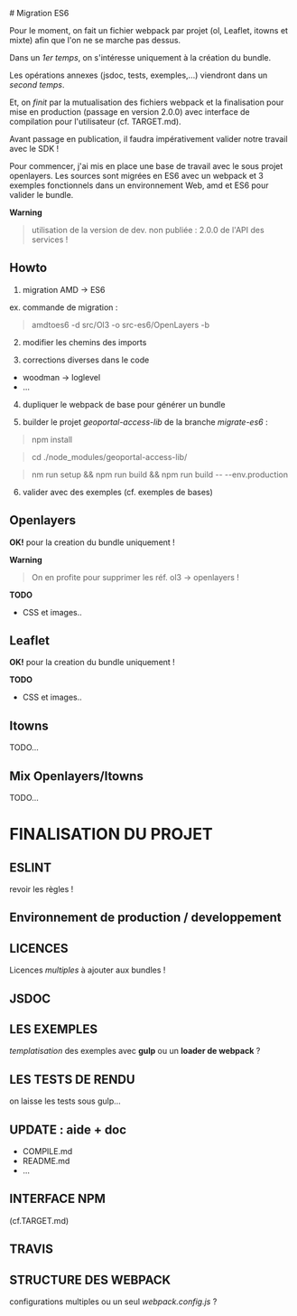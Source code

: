 # Migration ES6

Pour le moment, on fait un fichier webpack par projet (ol, Leaflet, itowns et mixte)
afin que l'on ne se marche pas dessus.

Dans un *1er temps*, on s'intéresse uniquement à la création du bundle.

Les opérations annexes (jsdoc, tests, exemples,...) viendront dans un *second temps*.

Et, on *finit* par la mutualisation des fichiers webpack et la finalisation pour mise en production (passage en version 2.0.0) avec interface de compilation pour l'utilisateur (cf. TARGET.md).

Avant passage en publication, il faudra impérativement valider notre travail avec le SDK !

Pour commencer, j'ai mis en place une base de travail avec le sous projet openlayers.
Les sources sont migrées en ES6 avec un webpack et 3 exemples fonctionnels
dans un environnement Web, amd et ES6 pour valider le bundle.

**Warning**
> utilisation de la version de dev. non publiée : 2.0.0 de l'API des services !

## Howto

1. migration AMD -> ES6

  ex. commande de migration :
> amdtoes6 -d src/Ol3 -o src-es6/OpenLayers -b

2. modifier les chemins des imports

3. corrections diverses dans le code
  - woodman -> loglevel
  - ...

4. dupliquer le webpack de base pour générer un bundle

5. builder le projet  *geoportal-access-lib* de la branche *migrate-es6* :

  > npm install

  > cd ./node_modules/geoportal-access-lib/

  > nm run setup && npm run build && npm run build -- --env.production

6. valider avec des exemples (cf. exemples de bases)



## Openlayers

**OK!** pour la creation du bundle uniquement !

**Warning**
> On en profite pour supprimer les réf. ol3 -> openlayers !

**TODO**
- CSS et images..



## Leaflet

**OK!** pour la creation du bundle uniquement !

**TODO**
- CSS et images..



## Itowns

TODO...

## Mix Openlayers/Itowns

TODO...


# FINALISATION DU PROJET

## ESLINT

revoir les règles !

## Environnement de production / developpement

## LICENCES

Licences *multiples* à ajouter aux bundles !

## JSDOC

## LES EXEMPLES

*templatisation* des exemples avec **gulp** ou un **loader de webpack** ?

## LES TESTS DE RENDU

on laisse les tests sous gulp...

## UPDATE : aide + doc
- COMPILE.md
- README.md
- ...

## INTERFACE NPM
(cf.TARGET.md)

## TRAVIS

## STRUCTURE DES WEBPACK

configurations multiples ou un seul *webpack.config.js* ?
